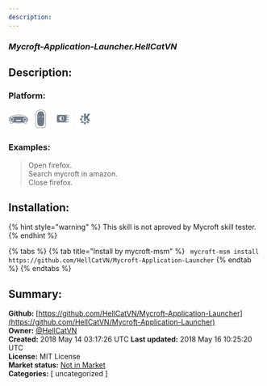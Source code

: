 ```yaml
---
description: 
---
```


### _Mycroft-Application-Launcher.HellCatVN_  
## Description:  
  
  
  
### Platform:  
 ![Mark I](../.gitbook/assets/mark-1-icon.png)  ![Mark II](../.gitbook/assets/mark-2-icon.png)  ![Picroft](../.gitbook/assets/picroft-icon.png)  ![plasmoid](../.gitbook/assets/kde.png)   
### Examples:  
> Open firefox.  
> Search mycroft in amazon.  
> Close firefox.  
  
## Installation:  
{% hint style="warning" %}
This skill is not aproved by Mycroft skill tester.
{% endhint %}
    
{% tabs %}
{% tab title="Install by mycroft-msm" %}
``` mycroft-msm install https://github.com/HellCatVN/Mycroft-Application-Launcher```
{% endtab %}
  {% endtabs %}
    
## Summary:  
**Github:** [https://github.com/HellCatVN/Mycroft-Application-Launcher](https://github.com/HellCatVN/Mycroft-Application-Launcher)  
**Owner:** [@HellCatVN](https://github.com/HellCatVN)  
**Created:** 2018 May 14 03:17:26 UTC  **Last updated:** 2018 May 16 10:25:20 UTC  
**License:** MIT License  
**Market status:** [Not in Market](https://market.mycroft.ai/skill/)  
**Categories:** [ uncategorized ]   
